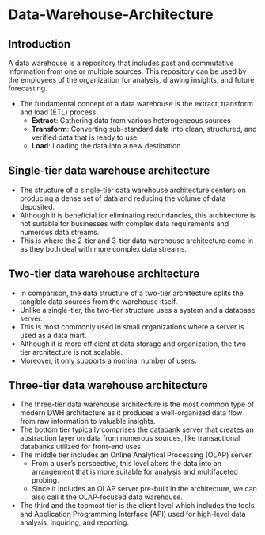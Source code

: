 # Data-Warehouse-Architecture

## Introduction
A data warehouse is a repository that includes past and commutative information from one or multiple sources. This repository can be used by the
employees of the organization for analysis, drawing insights, and future forecasting.
- The fundamental concept of a data warehouse is the extract, transform and
load (ETL) process:
  - **Extract**: Gathering data from various heterogeneous sources
  - **Transform**: Converting sub-standard data into clean, structured, and verified data that is ready to use
  - **Load**: Loading the data into a new destination

## Single-tier data warehouse architecture
- The structure of a single-tier data warehouse architecture centers on producing a dense set of data and reducing the volume of data deposited. 
- Although it is beneficial for eliminating redundancies, this architecture is not suitable for businesses with complex data requirements and numerous data streams. 
- This is where the 2-tier and 3-tier data warehouse architecture come in as they both deal with more complex data streams.

## Two-tier data warehouse architecture
- In comparison, the data structure of a two-tier architecture splits the tangible data sources from the warehouse itself. 
- Unlike a single-tier, the two-tier structure uses a system and a database server. 
- This is most commonly used in small organizations where a server is used as a data mart. 
- Although it is more efficient at data storage and organization, the two-tier architecture is not scalable. 
- Moreover, it only supports a nominal number of users.

## Three-tier data warehouse architecture
- The three-tier data warehouse architecture is the most common type of modern DWH architecture as it produces a well-organized data flow from raw information to valuable insights.
- The bottom tier typically comprises the databank server that creates an abstraction layer on data from numerous sources, like transactional databanks utilized for front-end uses.
- The middle tier includes an Online Analytical Processing (OLAP) server. 
  - From a user’s perspective, this level alters the data into an arrangement that is more suitable for analysis and multifaceted probing. 
  - Since it includes an OLAP server pre-built in the architecture, we can also call it the OLAP-focused data warehouse.
- The third and the topmost tier is the client level which includes the tools and Application Programming Interface (API) used for high-level data analysis, inquiring, and reporting.
